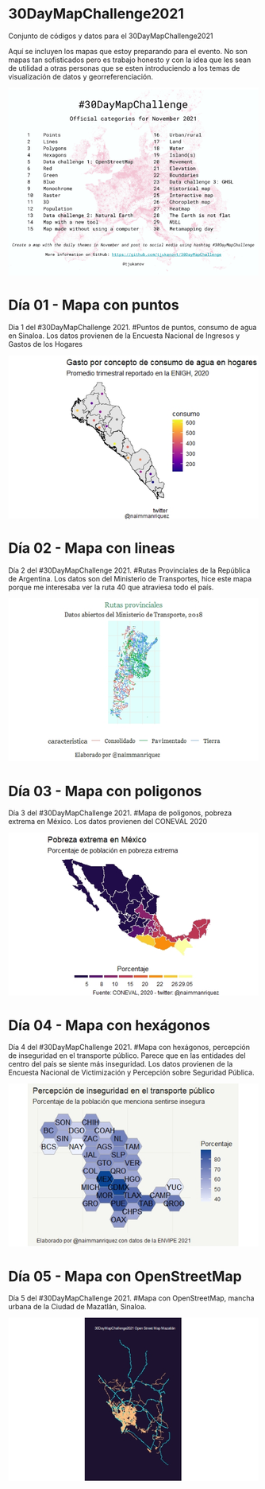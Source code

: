# 30DayMapChallenge2021
Conjunto de códigos y datos para el 30DayMapChallenge2021

Aquí se incluyen los mapas que estoy preparando para el evento. No son mapas tan sofisticados pero es trabajo honesto y con la idea que les sean de utilidad a otras personas que se esten introduciendo a los temas de visualización de datos y georreferenciación. 

![alt text](https://raw.githubusercontent.com/naimmanriquez/30DayMapChallenge2021/main/2021-30-day-map-challenge.png?raw=true)

# Día 01 - Mapa con puntos

Dia 1 del #30DayMapChallenge 2021. #Puntos de puntos, consumo de agua en Sinaloa.
Los datos provienen de la Encuesta Nacional de Ingresos y Gastos de los Hogares

![alt text](https://raw.githubusercontent.com/naimmanriquez/30DayMapChallenge2021/main/01-Puntos/consumo%20de%20agua.jpeg?raw=true)

# Día 02 - Mapa con lineas

Día 2 del #30DayMapChallenge 2021. #Rutas Provinciales de la República de Argentina.
Los datos son del Ministerio de Transportes, hice este mapa porque me interesaba ver la ruta 40 que atraviesa todo el país. 

![alt text](https://raw.githubusercontent.com/naimmanriquez/30DayMapChallenge2021/main/02-Lines/RutasArgentina.jpeg?raw=true)

# Día 03 - Mapa con poligonos

Día 3 del #30DayMapChallenge 2021. #Mapa de poligonos, pobreza extrema en México.
Los datos provienen del CONEVAL 2020

![alt text](https://raw.githubusercontent.com/naimmanriquez/30DayMapChallenge2021/main/03-Poligonos/pobrezaextrema.jpeg?raw=true)

# Día 04 - Mapa con hexágonos

Día 4 del #30DayMapChallenge 2021. #Mapa con hexágonos, percepción de inseguridad en el transporte público. 
Parece que en las entidades del centro del país se siente más inseguridad. Los datos provienen de la Encuesta Nacional de Victimización y Percepción sobre Seguridad Pública. 

![alt text](https://raw.githubusercontent.com/naimmanriquez/30DayMapChallenge2021/main/04-Hexagonos/inseguridad.jpeg?raw=true)

# Día 05 - Mapa con OpenStreetMap

Día 5 del #30DayMapChallenge 2021. #Mapa con OpenStreetMap, mancha urbana de la Ciudad de Mazatlán, Sinaloa.

![alt text](https://raw.githubusercontent.com/naimmanriquez/30DayMapChallenge2021/main/05-OpenStreetMap/Rplot105.jpeg?raw=true)

